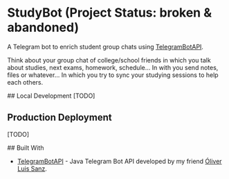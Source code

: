 # StudyBot (Project Status: broken & abandoned)
A Telegram bot to enrich student group chats using [TelegramBotAPI](https://github.com/OliverSanz/TelegramBotAPI). 

Think about your group chat of college/school friends in which you talk about studies, next exams, homework, schedule... In with you send notes, files or whatever... In which you try to sync your studying sessions to help each others.

## Local Development
[TODO]

## Production Deployment
[TODO]

## Built With
- [TelegramBotAPI](https://github.com/OliverLSanz/TelegramBotAPI) - Java Telegram Bot API developed by my friend [Óliver Luis Sanz](https://github.com/oliverlsanz).
